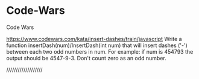 # Code-Wars
 Code Wars

 https://www.codewars.com/kata/insert-dashes/train/javascript
 Write a function insertDash(num)/InsertDash(int num) that will insert dashes ('-') between each two odd numbers in num. For example: if num is 454793 the output should be 4547-9-3. Don't count zero as an odd number.

 ///////////////////